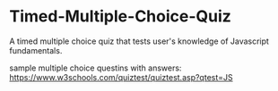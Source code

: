 # Timed-Multiple-Choice-Quiz
A timed multiple choice quiz that tests user's knowledge of Javascript fundamentals.


sample multiple choice questins with answers:
https://www.w3schools.com/quiztest/quiztest.asp?qtest=JS


